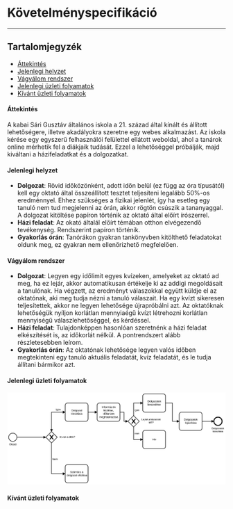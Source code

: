 # Követelményspecifikáció
* * *
## Tartalomjegyzék
- [Áttekintés](#áttekintés)
- [Jelenlegi helyzet](#jelenlegi-helyzet)
- [Vágyálom rendszer](#vágyálom-rendszer)
- [Jelenlegi üzleti folyamatok](#jelenlegi-üzleti-folyamatok)
- [Kívánt üzleti folyamatok](#kívánt-üzleti-folyamatok)



#### Áttekintés
A kabai Sári Gusztáv általános iskola a 21. század által kínált és állított lehetőségere, illetve akadályokra szeretne egy webes alkalmazást.
Az iskola kérése egy egyszerű felhasználói felülettel ellátott weboldal, ahol a tanárok  online mérhetik fel a diákjaik tudását. Ezzel a lehetőséggel próbálják, majd kiváltani a házifeladatkat és a dolgozatkat.
#### Jelenlegi helyzet
- **Dolgozat**: Rövid időközönként, adott időn belül (ez függ az óra típusától) kell egy oktató által összeállított tesztet teljesíteni legalább 50%-os eredménnyel. Ehhez szükséges a fizikai jelenlét, így ha esetleg egy tanuló nem tud megjelenni az órán, akkor rögtön csúszik a tananyaggal. A dolgozat kitöltése papíron történik az oktató által előírt írószerrel. 
- **Házi feladat**: Az okató általál előírt témában otthon elvégezendő tevékenység. Rendszerint papíron történik.
- **Gyakorlás órán**: Tanórákon gyakran tankönyvben kitölthető feladatokat oldunk meg, ez gyakran nem ellenőrizhető megfelelően.
#### Vágyálom rendszer
- **Dolgozat**: Legyen egy időlimit egyes kvízeken, amelyeket az oktató ad meg, ha ez lejár, akkor automatikusan értékelje ki az addigi megoldásait a tanulónak. Ha végzett, az eredményt válaszokkal együtt küldje el az oktatónak, aki meg tudja nézni a tanuló válaszait. Ha egy kvízt sikeresen teljesítettek, akkor ne legyen lehetősége újrapróbálni azt. Az oktatóknak lehetőségük nyíljon korlátlan mennyiaégű kvízt létrehozni korlátlan mennyiségű válaszlehetőséggel, és kérdéssel.
- **Házi feladat**: Tulajdonképpen hasonlóan szeretnénk a  házi feladat elkészítését is, az időkorlát nélkül. A pontrendszert alább részletesebben leírom.
- **Gyakorlás órán**: Az oktatónak lehetősége legyen valós időben megtekinteni egy tanuló aktuális feladatát, kvíz feladatát, és le tudja állítani bármikor azt.
#### Jelenlegi üzleti folyamatok
![Jelenlegi folyamatok](./img/jelenlegi_uzleti_folyamat_modell_bpmn.svg)
#### Kívánt üzleti folyamatok